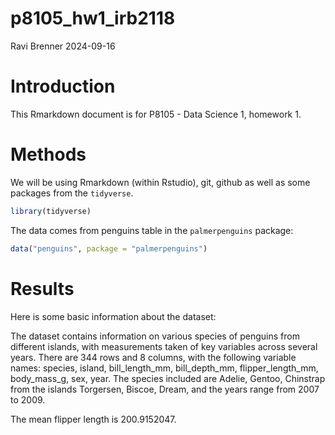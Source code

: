 p8105_hw1_irb2118
================
Ravi Brenner
2024-09-16

# Introduction

This Rmarkdown document is for P8105 - Data Science 1, homework 1.

# Methods

We will be using Rmarkdown (within Rstudio), git, github as well as some
packages from the `tidyverse`.

``` r
library(tidyverse)
```

The data comes from penguins table in the `palmerpenguins` package:

``` r
data("penguins", package = "palmerpenguins")
```

# Results

Here is some basic information about the dataset:

The dataset contains information on various species of penguins from
different islands, with measurements taken of key variables across
several years. There are 344 rows and 8 columns, with the following
variable names: species, island, bill_length_mm, bill_depth_mm,
flipper_length_mm, body_mass_g, sex, year. The species included are
Adelie, Gentoo, Chinstrap from the islands Torgersen, Biscoe, Dream, and
the years range from 2007 to 2009.

The mean flipper length is 200.9152047.

